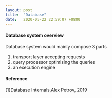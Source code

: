 ```yaml
---
layout: post
title:  "Database"
date:   2020-05-22 22:59:07 +0800
---
```

#### Database system overview

Database system would mainly compose 3 parts

1. transport layer accepting requests
2. query processor optimising the queries
3. an execution engine

#### Reference

[1]Database Internals,Alex Petrov, 2019